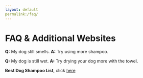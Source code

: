 ```yaml
---
layout: default
permalink:/faq/
---
```

# FAQ & Additional Websites
 
**Q:** My dog still smells. 
**A:** Try using more shampoo.

**Q:** My dog is still wet. **A:** Try drying your dog more with the towel.

**Best Dog Shampoo List**, click [here](http://www.labradortraininghq.com/reviews/best-dog-shampoo-and-conditioners/)
